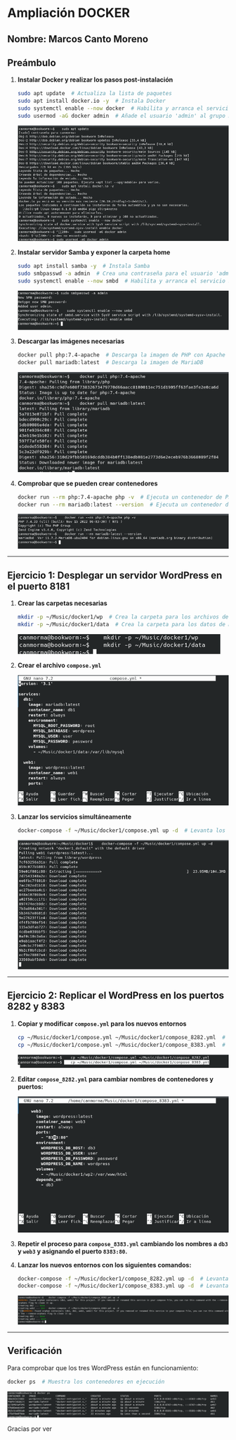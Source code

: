 # Ampliación DOCKER

## Nombre: Marcos Canto Moreno

## Preámbulo

1. **Instalar Docker y realizar los pasos post-instalación**

    ```bash
    sudo apt update  # Actualiza la lista de paquetes
    sudo apt install docker.io -y  # Instala Docker
    sudo systemctl enable --now docker  # Habilita y arranca el servicio Docker
    sudo usermod -aG docker admin  # Añade el usuario 'admin' al grupo Docker
    ```

    ![Instalación de Docker](images/captura1.png)

2. **Instalar servidor Samba y exponer la carpeta home**

    ```bash
    sudo apt install samba -y  # Instala Samba
    sudo smbpasswd -a admin  # Crea una contraseña para el usuario 'admin' en Samba
    sudo systemctl enable --now smbd  # Habilita y arranca el servicio Samba
    ```

    ![Samba](images/captura2.png)

3. **Descargar las imágenes necesarias**

    ```bash
    docker pull php:7.4-apache  # Descarga la imagen de PHP con Apache
    docker pull mariadb:latest  # Descarga la imagen de MariaDB
    ```

    ![Descarga de imágenes](images/captura3.png)

4. **Comprobar que se pueden crear contenedores**

    ```bash
    docker run --rm php:7.4-apache php -v  # Ejecuta un contenedor de PHP y muestra la versión
    docker run --rm mariadb:latest --version  # Ejecuta un contenedor de MariaDB y muestra la versión
    ```

    ![Ejecución de los contenedores de prueba](images/captura4.png)

---

## Ejercicio 1: Desplegar un servidor WordPress en el puerto 8181

1. **Crear las carpetas necesarias**

    ```bash
    mkdir -p ~/Music/docker1/wp  # Crea la carpeta para los archivos de WordPress
    mkdir -p ~/Music/docker1/data  # Crea la carpeta para los datos de MariaDB
    ```

    ![Creación de las carpetas](images/captura5.png)

2. **Crear el archivo `compose.yml`**

    ![Archivo compose.yml](images/captura6.png)

3. **Lanzar los servicios simultáneamente**

    ```bash
    docker-compose -f ~/Music/docker1/compose.yml up -d  # Levanta los servicios definidos en el archivo compose.yml
    ```

    ![Ejecución del comando docker-compose](images/captura7.png)

---

## Ejercicio 2: Replicar el WordPress en los puertos 8282 y 8383

1. **Copiar y modificar `compose.yml` para los nuevos entornos**

    ```bash
    cp ~/Music/docker1/compose.yml ~/Music/docker1/compose_8282.yml  # Copia el archivo compose.yml para el puerto 8282
    cp ~/Music/docker1/compose.yml ~/Music/docker1/compose_8383.yml  # Copia el archivo compose.yml para el puerto 8383
    ```

    ![Nuevos entornos](images/captura8.png)

2. **Editar `compose_8282.yml` para cambiar nombres de contenedores y puertos:**

    ![Ejecución del comando docker-compose](images/captura9.png)

3. **Repetir el proceso para `compose_8383.yml` cambiando los nombres a `db3` y `web3` y asignando el puerto `8383:80`.**

4. **Lanzar los nuevos entornos con los siguientes comandos:**

    ```bash
    docker-compose -f ~/Music/docker1/compose_8282.yml up -d  # Levanta los servicios definidos en el archivo compose_8282.yml
    docker-compose -f ~/Music/docker1/compose_8383.yml up -d  # Levanta los servicios definidos en el archivo compose_8383.yml
    ```

    ![Contenedores en ejecución en los puertos 8181, 8282 y 8383](images/captura10.png)

---

## Verificación

Para comprobar que los tres WordPress están en funcionamiento:

```bash
docker ps  # Muestra los contenedores en ejecución
```

![Contenedores corriendo](images/captura11.png)

Gracias por ver
